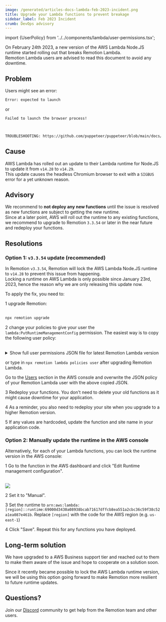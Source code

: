 ```yaml
---
image: /generated/articles-docs-lambda-feb-2023-incident.png
title: Upgrade your Lambda functions to prevent breakage
sidebar_label: Feb 2023 Incident
crumb: DevOps advisory
---
```


import {UserPolicy} from '../../components/lambda/user-permissions.tsx';

On February 24th 2023, a new version of the AWS Lambda Node.JS runtime started rolling out that breaks Remotion Lambda.  
Remotion Lambda users are advised to read this document to avoid any downtime.

## Problem

Users might see an error:

```bash
Error: expected to launch
```

or

```bash
Failed to launch the browser process!



TROUBLESHOOTING: https://github.com/puppeteer/puppeteer/blob/main/docs/troubleshooting.md
```

## Cause

AWS Lambda has rolled out an update to their Lambda runtime for Node.JS to update it from `v14.28` to `v14.29`.  
This update causes the headless Chromium browser to exit with a `SIGBUS` error for a yet unknown reason.

## Advisory

We recommend to **not deploy any new functions** until the issue is resolved as new functions are subject to getting the new runtime.  
Since at a later point, AWS will roll out the runtime to any existing functions, we recommend to upgrade to Remotion `3.3.54` or later in the near future and redeploy your functions.

## Resolutions

### Option 1: `v3.3.54` update (recommended)

In Remotion `v3.3.54`, Remotion will lock the AWS Lambda Node.JS runtime to `v14.28` to prevent this issue from happening.  
Locking a runtime on AWS Lambda is only possible since January 23rd, 2023, hence the reason why we are only releasing this update now.

To apply the fix, you need to:

<Step>1</Step> upgrade Remotion: <br/><br/>

```bash
npx remotion upgrade
```

<Step>2</Step> change your policies to give your user the <code>lambda:PutRuntimeManagementConfig</code> permission. The easiest way is to copy the following user policy: <br/><br/>

<details>
<summary>Show full user permissions JSON file for latest Remotion Lambda version
</summary>
<UserPolicy />
</details>

or type in `npx remotion lambda policies user` after upgrading Remotion Lambda.

Go to the [Users](https://us-east-1.console.aws.amazon.com/iamv2/home?region=us-east-1#/users) section in the AWS console and overwrite the JSON policy of your Remotion Lambda user with the above copied JSON.

<Step>3</Step> Redeploy your functions. You don't need to delete your old functions as it might cause downtime for your application. <br/>

<Step>4</Step> As a reminder, you also need to redeploy your site when you upgrade to a higher Remotion version. <br/>

<Step>5</Step> If any values are hardcoded, update the function and site name in your application code.

### Option 2: Manually update the runtime in the AWS console

Alternatively, for each of your Lambda functions, you can lock the runtime version in the AWS console:

<Step>1</Step> Go to the function in the AWS dashboard and click "Edit Runtime management configuration".<br/><br/>

<img src="/img/runtimesettings.png" />

<Step>2</Step> Set it to "Manual". <br/>

<Step>3</Step> Set the runtime to <code>arn:aws:lambda:[region]::runtime:69000d3430a08938bcab71617dffcb8ea551a2cbc36c59f38c52a1ea087e461b</code>. Replace <code>[region]</code> with the code for the AWS region (e.g. <code>us-east-1</code>) <br/>

<Step>4</Step> Click "Save". Repeat this for any functions you have deployed.

## Long-term solution

We have upgraded to a AWS Business support tier and reached out to them to make them aware of the issue and hope to cooperate on a solution soon.

Since it recently became possible to lock the AWS Lambda runtime version, we will be using this option going forward to make Remotion more resilient to future runtime updates.

## Questions?

Join our [Discord](https://remotion.dev/discord) community to get help from the Remotion team and other users.

